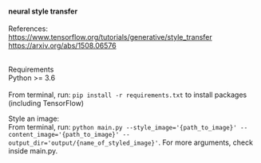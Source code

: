 #### neural style transfer

References:<br>
https://www.tensorflow.org/tutorials/generative/style_transfer<br>
https://arxiv.org/abs/1508.06576<br>
<br>

Requirements<br>
Python >= 3.6<br>
<br>
From terminal, run: `pip install -r requirements.txt` to install packages (including TensorFlow)<br>

Style an image:<br>
From terminal, run: `python main.py --style_image='{path_to_image}' --content_image='{path_to_image}' --output_dir='output/{name_of_styled_image}'`. For more arguments, check inside main.py. 

